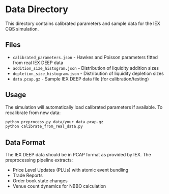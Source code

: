 # Data Directory

This directory contains calibrated parameters and sample data for the IEX CQS simulation.

## Files

- `calibrated_parameters.json` - Hawkes and Poisson parameters fitted from real IEX DEEP data
- `addition_size_histogram.json` - Distribution of liquidity addition sizes
- `depletion_size_histogram.json` - Distribution of liquidity depletion sizes  
- `data.pcap.gz` - Sample IEX DEEP data file (for calibration/testing)

## Usage

The simulation will automatically load calibrated parameters if available. To recalibrate from new data:

```bash
python preprocess.py data/your_data.pcap.gz
python calibrate_from_real_data.py
```

## Data Format

The IEX DEEP data should be in PCAP format as provided by IEX. The preprocessing pipeline extracts:
- Price Level Updates (PLUs) with atomic event bundling
- Trade Reports 
- Order book state changes
- Venue count dynamics for NBBO calculation
